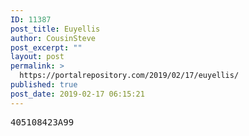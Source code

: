 ```yaml
---
ID: 11387
post_title: Euyellis
author: CousinSteve
post_excerpt: ""
layout: post
permalink: >
  https://portalrepository.com/2019/02/17/euyellis/
published: true
post_date: 2019-02-17 06:15:21
---
```

<pre>405108423A99</pre>